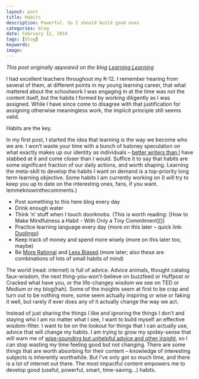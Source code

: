 ```yaml
---
layout: post
title: Habits
description: Powerful. So I should build good ones
categories: blog
date: February 11, 2014
tags: [blog]
keywords: 
image: 
---
```

*This post originally appeared on the blog [Learning Learning](https://keeponlearninglearning.wordpress.com/2014/02/11/learning-habits/)*

I had excellent teachers throughout my K-12. I remember hearing from several of them, at different points in my young learning career, that what mattered about the schoolwork I was engaging in at the time was not the content itself, but the habits I formed by working diligently as I was assigned. While I have since come to disagree with that justification for assigning otherwise meaningless work, the implicit principle still seems valid. 



Habits are the key. 



In my first post, I started the idea that learning is the way we become who we are. I won’t waste your time with a bunch of baloney speculation on what exactly makes up our identity as individuals – [better writers than I][writers] have stabbed at it and come closer than I would. Suffice it to say that habits are some significant fraction of our daily actions, and worth shaping. Learning the meta-skill to develop the habits I want on demand is a top-priority long term learning objective. Some habits I am currently working on (I will try to keep you up to date on the interesting ones, fans, if you want. lemmeknowinthecomments.)

- Post something to this here blog every day
- Drink enough water
- Think ‘n’ stuff when I touch doorknobs. (This is worth reading: [How to Make Mindfulness a Habit - With Only a Tiny Commitment][])
- Practice learning language every day (more on this later – quick link: [Duolingo][duolingo])
- Keep track of money and spend more wisely (more on this later too, maybe)
- Be [More Rational][rational] and [Less Biased][biased] (more later; also these are combinations of lots of small habits of mind)


The world (read: internet) is full of advice. Advice animals, thought catalog faux-wisdom, the next thing-you-won’t-believe on buzzfeed or Huffpost or Cracked what have you, or the life-changey wisdom we see on TED or Medium or my blog(hah). Some of the insights seem at first to be crap and turn out to be nothing more, some seem actually inspiring or wise or faking it well, but rarely if ever does any of it actually change the way we act. 



Instead of just sharing the things I like and ignoring the things I don’t and staying who I am no matter what I see, I want to build myself an effective wisdom-filter. I want to be on the lookout for things that I can actually use, advice that will change my habits. I am trying to grow my spidey-sense that will warn me of [wise-sounding but unhelpful advice and other insight][wise-sounding], so I can stop wasting my time feeling good but not changing. There are some things that are worth absorbing for their content – knowledge of interesting subjects is inherently worthwhile. But I’ve only got so much time, and there is a lot of internet out there. The most impactful content empowers me to develop good (useful, powerful, smart, time-saving…) habits.

[writers]: http://en.wikipedia.org/wiki/Personal_identity
[mindfulness]: http://www.raptitude.com/2010/03/how-to-make-mindfulness-a-habit-with-only-a-tiny-commitment/
[duolingo]: https://www.duolingo.com/
[rational]: http://rationality.org/
[biased]: http://lesswrong.com/
[wise-sounding]: http://lesswrong.com/lw/yp/pretending_to_be_wise/
